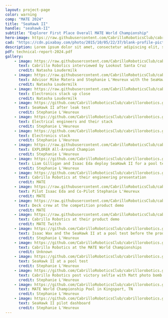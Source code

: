 ```yaml
---
layout: project-page
color: warning
comp: "MATE 2024"
title: "SeaHawk II"
handle: "seahawk-II"
subtitle: "Explorer First Place Overall MATE World Championship"
hero-image: https://raw.githubusercontent.com/CabrilloRoboticsClub/cabrillorobotics.github.io/782b579c031c16835e0fee2b57a22246c1a79618/assets/images/seahawk-II/seahawk-II-hero.webp
cad: "https://cdn.pixabay.com/photo/2015/10/05/22/37/blank-profile-picture-973460_960_720.png"
description: Lorem ipsum dolor sit amet, consectetur adipiscing elit, sed do eiusmod tempor incididunt ut labore et dolore magna aliqua. Ut enim ad minim veniam, quis nostrud exercitation ullamco laboris nisi ut aliquip ex ea commodo consequat. Duis aute irure dolor in reprehenderit in voluptate velit esse cillum dolore eu fugiat nulla pariatur. Excepteur sint occaecat cupidatat non proident, sunt in culpa qui officia deserunt mollit anim id est laborum.
pdf: technical-report-2024.pdf
gallery:
    - image: https://raw.githubusercontent.com/CabrilloRoboticsClub/cabrillorobotics.github.io/41309abdbb5d93dbc6c0119bf8f97a3bb38ad743/assets/images/seahawk-II/gallery-seahawk-II/interview.webp
      text: Cabrillo Robotics interviewed by Lookout Santa Cruz 
      credit: Natasha Loudermilk
    - image: https://raw.githubusercontent.com/CabrilloRoboticsClub/cabrillorobotics.github.io/41309abdbb5d93dbc6c0119bf8f97a3bb38ad743/assets/images/seahawk-II/gallery-seahawk-II/seahawk-II-mike-and-steph.webp
      text: Advisor Mike Matera and Stephanie L'Heureux with the SeaHawk II
      credit: Natasha Loudermilk
    - image: https://raw.githubusercontent.com/CabrilloRoboticsClub/cabrillorobotics.github.io/41309abdbb5d93dbc6c0119bf8f97a3bb38ad743/assets/images/seahawk-II/gallery-seahawk-II/stack.webp
      text: Electronics stack up close
      credit: Natasha Loudermilk
    - image: https://github.com/CabrilloRoboticsClub/cabrillorobotics.github.io/blob/41309abdbb5d93dbc6c0119bf8f97a3bb38ad743/assets/images/seahawk-II/gallery-seahawk-II/hero.jpg?raw=true
      text: SeaHawk II after leak test
      credit: Stephanie L'Heureux
    - image: https://github.com/CabrilloRoboticsClub/cabrillorobotics.github.io/blob/41309abdbb5d93dbc6c0119bf8f97a3bb38ad743/assets/images/seahawk-II/gallery-seahawk-II/electrical-engrs.jpeg?raw=true
      text: Electrical engineers and their stack
      credit: Stephanie L'Heureux
    - image: https://github.com/CabrilloRoboticsClub/cabrillorobotics.github.io/blob/41309abdbb5d93dbc6c0119bf8f97a3bb38ad743/assets/images/seahawk-II/gallery-seahawk-II/stack.jpg?raw=true
      text: Electronics stack
      credit: Stephanie L'Heureux
    - image: https://raw.githubusercontent.com/CabrilloRoboticsClub/cabrillorobotics.github.io/782b579c031c16835e0fee2b57a22246c1a79618/assets/images/seahawk-II/gallery-seahawk-II/trophy.webp
      text: EXPLORER All-Around Champion
      credit: Stephanie L'Heureux
    - image: https://github.com/CabrilloRoboticsClub/cabrillorobotics.github.io/blob/258a1699f10c378fb2a1d18c2a986080bf3b6a57/assets/images/seahawk-II/gallery-seahawk-II/deploy.jpeg?raw=true
      text: Liam Gilligan and Isaac Eda deploy SeaHawk II for a pool test
      credit: Stephanie L'Heureux
    - image: https://github.com/CabrilloRoboticsClub/cabrillorobotics.github.io/blob/258a1699f10c378fb2a1d18c2a986080bf3b6a57/assets/images/seahawk-II/gallery-seahawk-II/presentation.jpeg?raw=true
      text: Cabrillo Robotics at their engineering presentation 
      credit: MATE
    - image: https://raw.githubusercontent.com/CabrilloRoboticsClub/cabrillorobotics.github.io/782b579c031c16835e0fee2b57a22246c1a79618/assets/images/seahawk-II/gallery-seahawk-II/product-demo-pilot.webp
      text: Pilot Isaac Eda and Co-Pilot Stephanie L'Heureux 
      credit: MATE
    - image: https://raw.githubusercontent.com/CabrilloRoboticsClub/cabrillorobotics.github.io/782b579c031c16835e0fee2b57a22246c1a79618/assets/images/seahawk-II/gallery-seahawk-II/product-demo-pilot-2.webp
      text: Deck crew at the competition product demo
      credit: MATE
    - image: https://raw.githubusercontent.com/CabrilloRoboticsClub/cabrillorobotics.github.io/782b579c031c16835e0fee2b57a22246c1a79618/assets/images/seahawk-II/gallery-seahawk-II/product-demo.webp
      text: Cabrillo Robotics at their product demo
      credit: MATE Twitch
    - image: https://github.com/CabrilloRoboticsClub/cabrillorobotics.github.io/blob/258a1699f10c378fb2a1d18c2a986080bf3b6a57/assets/images/seahawk-II/gallery-seahawk-II/pre-product-demo-pool-test.jpeg?raw=true
      text: Isaac Wax and the SeaHawk II at a pool test before the product demo
      credit: Stephanie L'Heureux
    - image: https://github.com/CabrilloRoboticsClub/cabrillorobotics.github.io/blob/258a1699f10c378fb2a1d18c2a986080bf3b6a57/assets/images/seahawk-II/gallery-seahawk-II/mate-comp-team.jpeg?raw=true
      text: Cabrillo Robotics at the MATE World Championships
      credit: Unknown
    - image: https://github.com/CabrilloRoboticsClub/cabrillorobotics.github.io/blob/258a1699f10c378fb2a1d18c2a986080bf3b6a57/assets/images/seahawk-II/gallery-seahawk-II/pool-test.jpeg?raw=true
      text: SeaHawk II at a pool test
      credit: Stephanie L'Heureux
    - image: https://github.com/CabrilloRoboticsClub/cabrillorobotics.github.io/blob/a085caa5b114a6f86c9d88600ea182a43de7decc/assets/images/seahawk-II/gallery-seahawk-II/matt-photo-bomb.jpeg?raw=true 
      text: Cabrillo Robotics post victory selfie with Matt photo bomb
      credit: Stephanie L'Heureux
    - image: https://github.com/CabrilloRoboticsClub/cabrillorobotics.github.io/blob/258a1699f10c378fb2a1d18c2a986080bf3b6a57/assets/images/seahawk-II/gallery-seahawk-II/mate-comp-pool.jpeg?raw=true
      text: MATE World Championship Pool in Kingsport, TN 
      credit: Stephanie L'Heureux
    - image: https://github.com/CabrilloRoboticsClub/cabrillorobotics.github.io/blob/258a1699f10c378fb2a1d18c2a986080bf3b6a57/assets/images/seahawk-II/gallery-seahawk-II/dashboard.jpeg?raw=true
      text: SeaHawk II pilot dashboard
      credit: Stephanie L'Heureux
---
```

<!-- {% include about.html %} -->
